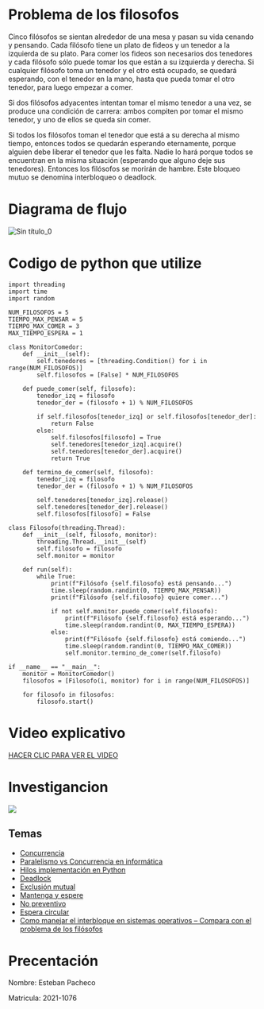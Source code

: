 # Problema de los filosofos

Cinco filósofos se sientan alrededor de una mesa y pasan su vida cenando y pensando. Cada filósofo tiene un plato de fideos y un tenedor a la izquierda de su plato. Para comer los fideos son necesarios dos tenedores y cada filósofo sólo puede tomar los que están a su izquierda y derecha. Si cualquier filósofo toma un tenedor y el otro está ocupado, se quedará esperando, con el tenedor en la mano, hasta que pueda tomar el otro tenedor, para luego empezar a comer. 

Si dos filósofos adyacentes intentan tomar el mismo tenedor a una vez, se produce una condición de carrera: ambos compiten por tomar el mismo tenedor, y uno de ellos se queda sin comer. 

Si todos los filósofos toman el tenedor que está a su derecha al mismo tiempo, entonces todos se quedarán esperando eternamente, porque alguien debe liberar el tenedor que les falta. Nadie lo hará porque todos se encuentran en la misma situación (esperando que alguno deje sus tenedores). Entonces los filósofos se morirán de hambre. Este bloqueo mutuo se denomina interbloqueo o deadlock. 

# Diagrama de flujo
![Sin título_0](https://user-images.githubusercontent.com/107761268/228698071-194eace6-e373-4b5a-99fb-2331b7bf2ed9.jpg)

# Codigo de python que utilize 

````
import threading
import time
import random

NUM_FILOSOFOS = 5
TIEMPO_MAX_PENSAR = 5
TIEMPO_MAX_COMER = 3
MAX_TIEMPO_ESPERA = 1

class MonitorComedor:
    def __init__(self):
        self.tenedores = [threading.Condition() for i in range(NUM_FILOSOFOS)]
        self.filosofos = [False] * NUM_FILOSOFOS
    
    def puede_comer(self, filosofo):
        tenedor_izq = filosofo
        tenedor_der = (filosofo + 1) % NUM_FILOSOFOS
        
        if self.filosofos[tenedor_izq] or self.filosofos[tenedor_der]:
            return False
        else:
            self.filosofos[filosofo] = True
            self.tenedores[tenedor_izq].acquire()
            self.tenedores[tenedor_der].acquire()
            return True
        
    def termino_de_comer(self, filosofo):
        tenedor_izq = filosofo
        tenedor_der = (filosofo + 1) % NUM_FILOSOFOS
        
        self.tenedores[tenedor_izq].release()
        self.tenedores[tenedor_der].release()
        self.filosofos[filosofo] = False

class Filosofo(threading.Thread):
    def __init__(self, filosofo, monitor):
        threading.Thread.__init__(self)
        self.filosofo = filosofo
        self.monitor = monitor
    
    def run(self):
        while True:
            print(f"Filósofo {self.filosofo} está pensando...")
            time.sleep(random.randint(0, TIEMPO_MAX_PENSAR))
            print(f"Filósofo {self.filosofo} quiere comer...")
            
            if not self.monitor.puede_comer(self.filosofo):
                print(f"Filósofo {self.filosofo} está esperando...")
                time.sleep(random.randint(0, MAX_TIEMPO_ESPERA))
            else:
                print(f"Filósofo {self.filosofo} está comiendo...")
                time.sleep(random.randint(0, TIEMPO_MAX_COMER))
                self.monitor.termino_de_comer(self.filosofo)

if __name__ == "__main__":
    monitor = MonitorComedor()
    filosofos = [Filosofo(i, monitor) for i in range(NUM_FILOSOFOS)]
    
    for filosofo in filosofos:
        filosofo.start()
````

# Video explicativo

[HACER CLIC PARA VER EL VIDEO](https://drive.google.com/file/d/14dmi6Mp9eX1Egxsz54oLHqL7pYGrzVdV/view?usp=sharing)

# Investigancion
![](https://user-images.githubusercontent.com/107761268/226145345-714825c7-9a2c-4776-856a-518e4a353e2a.png)

## Temas


- [Concurrencia](Concurrencia.md)
- [Paralelismo vs Concurrencia en informática](Paralelismo_vs_Concurrencia.md)
- [Hilos implementación en Python](hilos_implementación_en_python.md)
- [Deadlock](deadlock.md)
- [Exclusión mutual](exclusión_mutual.md)
- [Mantenga y espere](mantenga_&_espere.md)
- [No preventivo](no_preventivo.md)
- [Espera circular](espera_circular.md)
- [Como manejar el interbloque en sistemas operativos – Compara con el problema de los filósofos](manejo_interbloqueo.md)

# Precentación

Nombre: Esteban Pacheco

Matricula: 2021-1076

